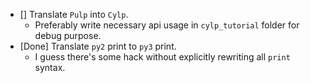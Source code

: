 - [] Translate `Pulp` into `Cylp`.
  - Preferably write necessary api usage in `cylp_tutorial` folder for debug purpose.
- [Done] Translate `py2` print to `py3` print.
  - I guess there's some hack without explicitly rewriting all `print` syntax.